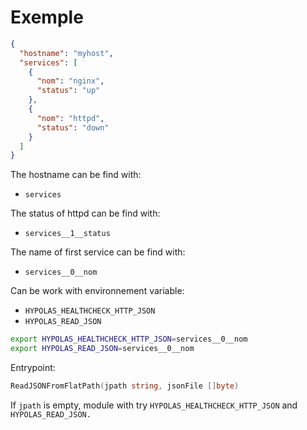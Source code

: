 # Exemple

```json
{
  "hostname": "myhost",
  "services": [
    {
      "nom": "nginx",
      "status": "up"
    },
    {
      "nom": "httpd",
      "status": "down"
    }
  ]
}
```

The hostname can be find with:
- `services`

The status of httpd can be find with:
- `services__1__status`

The name of first service can be find with:
- `services__0__nom`

Can be work with environnement variable:
- `HYPOLAS_HEALTHCHECK_HTTP_JSON`
- `HYPOLAS_READ_JSON`

```bash
export HYPOLAS_HEALTHCHECK_HTTP_JSON=services__0__nom
export HYPOLAS_READ_JSON=services__0__nom
```

Entrypoint: 
```go
ReadJSONFromFlatPath(jpath string, jsonFile []byte)
```

If `jpath` is empty, module with try `HYPOLAS_HEALTHCHECK_HTTP_JSON` and `HYPOLAS_READ_JSON.`